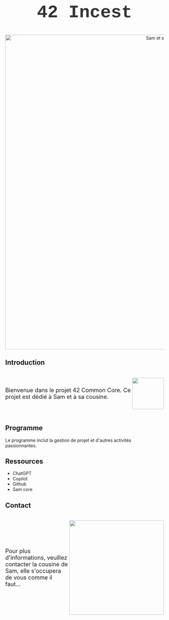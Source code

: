 <h1 align="center" style="font-family: 'Courier New', monospace; font-size: 4em; color: #333;">
  42 Incest
</h1>

<p align="center">
  <img src="https://i.pinimg.com/736x/d7/99/b0/d799b06d82a7673588721cea1ec16bb8.jpg" alt="Sam et sa cousine" style="width:1000px;">
</p>

## Introduction
<p style="display:inline-flex; align-items:center; font-size:18px;">
  <span>Bienvenue dans le projet 42 Common Core. Ce projet est dédié à Sam et à sa cousine.</span>
  <img src="https://i.pinimg.com/736x/23/5a/0a/235a0a71427978a9ee6123d940e45269.jpg" style="width:100px; margin-left:5px;">
</p>

## Programme
Le programme inclut la gestion de projet et d'autres activités passionnantes.

## Ressources
- ChatGPT
- Copilot
- Github
- Sam core


## Contact
<p style="display:inline-flex; align-items:center; font-size:18px;">
  <span>Pour plus d'informations, veuillez contacter la cousine de Sam, elle s'occupera de vous comme il faut...</span>
  <img src="https://i.pinimg.com/736x/af/08/34/af0834c6638186a029558f318c45a53e.jpg" style="width:300px; margin-left:5px;">
</p>
